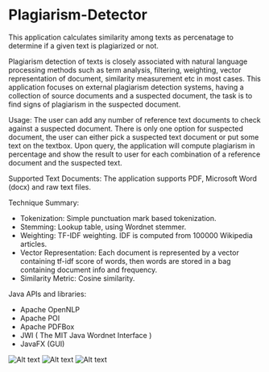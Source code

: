 # Plagiarism-Detector
This application calculates similarity among texts as percenatage to determine if a given text is plagiarized or not.

Plagiarism detection of texts is closely associated with natural language processing methods such as term analysis, filtering, weighting, vector representation of document, similarity measurement etc in most cases. This application focuses on external plagiarism detection systems, having a collection of source documents and a suspected document, the task is to find signs of plagiarism in the suspected document.

Usage:
The user can add any number of reference text documents to check against a suspected document. There is only one option for suspected document, the user can either pick a suspected text document or put some text on the textbox. Upon query, the application will compute plagiarism in percentage and show the result to user for each combination of a reference document and the suspected text.


Supported Text Documents: 
The application supports PDF, Microsoft Word (docx) and raw text files.

Technique Summary:
-	Tokenization: Simple punctuation mark based tokenization.
-	Stemming: Lookup table, using Wordnet stemmer.
-	Weighting: TF-IDF weighting. IDF is computed from 100000 Wikipedia articles.
-	Vector Representation: Each document is represented by a vector containing tf-idf score of words, then words are stored in a bag containing document info and frequency.
-	Similarity Metric: Cosine similarity.

 Java APIs and libraries:
-	Apache OpenNLP
-	Apache POI
-	Apache PDFBox
-	JWI ( The MIT Java Wordnet Interface )
-	JavaFX (GUI)
 

![Alt text](https://github.com/tanvir14012/Plagiarism-Detector/blob/master/Screenshots/CAPD1.PNG)
![Alt text](https://github.com/tanvir14012/Plagiarism-Detector/blob/master/Screenshots/CAPD2.PNG)
![Alt text](https://github.com/tanvir14012/Plagiarism-Detector/blob/master/Screenshots/CAPD3.PNG)
 
